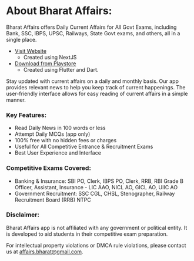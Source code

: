 # About Bharat Affairs:

Bharat Affairs offers Daily Current Affairs for All Govt Exams, including Bank, SSC, IBPS, UPSC, Railways, State Govt exams, and others, all in a single place.

- [Visit Website](https://bharat-affairs-web.vercel.app/) 
    - Created using NextJS
- [Download from Playstore](https://play.google.com/store/apps/details?id=com.debabrata.bharataaffairs) 
    - Created using Flutter and Dart.

Stay updated with current affairs on a daily and monthly basis. Our app provides relevant news to help you keep track of current happenings. The user-friendly interface allows for easy reading of current affairs in a simple manner.

### Key Features:
- Read Daily News in 100 words or less
- Attempt Daily MCQs (app only)
- 100% free with no hidden fees or charges
- Useful for All Competitive Entrance & Recruitment Exams
- Best User Experience and Interface

### Competitive Exams Covered:
- Banking & Insurance: SBI PO, Clerk, IBPS PO, Clerk, RRB, RBI Grade B Officer, Assistant, Insurance - LIC AAO, NICL AO, GICL AO, UIIC AO
- Government Recruitment: SSC CGL, CHSL, Stenographer, Railway Recruitment Board (RRB) NTPC

### Disclaimer:
Bharat Affairs app is not affiliated with any government or political entity. It is developed to aid students in their competitive exam preparation.

For intellectual property violations or DMCA rule violations, please contact us at affairs.bharat@gmail.com.
